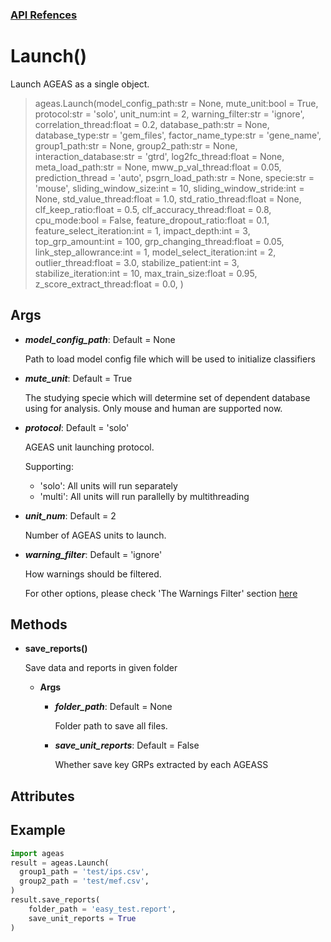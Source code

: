 ### [API Refences](https://nkmtmsys.github.io/Ageas/tutorial)


# Launch()
Launch AGEAS as a single object.
> ageas.Launch(model_config_path:str = None, mute_unit:bool = True, protocol:str = 'solo', unit_num:int = 2, warning_filter:str = 'ignore', correlation_thread:float = 0.2, database_path:str = None, database_type:str = 'gem_files', factor_name_type:str = 'gene_name', group1_path:str = None, group2_path:str = None, interaction_database:str = 'gtrd', log2fc_thread:float = None, meta_load_path:str = None, mww_p_val_thread:float = 0.05, prediction_thread = 'auto', psgrn_load_path:str = None, specie:str = 'mouse', sliding_window_size:int = 10, sliding_window_stride:int = None, std_value_thread:float = 1.0, std_ratio_thread:float = None, clf_keep_ratio:float = 0.5, clf_accuracy_thread:float = 0.8, cpu_mode:bool = False, feature_dropout_ratio:float = 0.1, feature_select_iteration:int = 1, impact_depth:int = 3, top_grp_amount:int = 100, grp_changing_thread:float = 0.05, link_step_allowrance:int = 1, model_select_iteration:int = 2, outlier_thread:float = 3.0, stabilize_patient:int = 3, stabilize_iteration:int = 10, max_train_size:float = 0.95, z_score_extract_thread:float = 0.0,
)


## **Args**

+ **_model_config_path_**: Default = None

    Path to load model config file which will be used to initialize classifiers


+ **_mute_unit_**: Default = True

    The studying specie which will determine set of dependent database using for analysis. Only mouse and human are supported now.


+ **_protocol_**: Default = 'solo'

    AGEAS unit launching protocol.

    Supporting:
    - 'solo': All units will run separately
    - 'multi': All units will run parallelly by multithreading


+ **_unit_num_**: Default = 2

    Number of AGEAS units to launch.


+ **_warning_filter_**: Default = 'ignore'

    How warnings should be filtered.

    For other options, please check 'The Warnings Filter' section [here](https://docs.python.org/3/library/warnings.html#warning-filter)



## **Methods**


+ **save_reports()**

  Save data and reports in given folder

  + **Args**

    + **_folder_path_**: Default = None

        Folder path to save all files.


    + **_save_unit_reports_**: Default = False

        Whether save key GRPs extracted by each AGEASS


## **Attributes**



## **Example**
```python
import ageas
result = ageas.Launch(
  group1_path = 'test/ips.csv',
  group2_path = 'test/mef.csv',
)
result.save_reports(
	folder_path = 'easy_test.report',
	save_unit_reports = True
)
```
